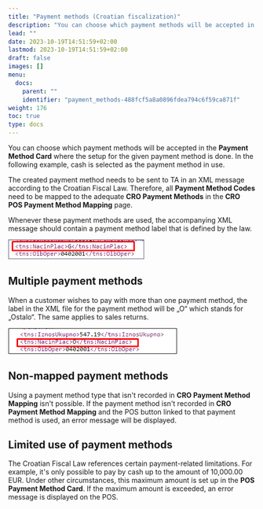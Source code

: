 ```yaml
---
title: "Payment methods (Croatian fiscalization)"
description: "You can choose which payment methods will be accepted in the Payment Method Card where the setup for the given payment method is done."
lead: ""
date: 2023-10-19T14:51:59+02:00
lastmod: 2023-10-19T14:51:59+02:00
draft: false
images: []
menu:
  docs:
    parent: ""
    identifier: "payment_methods-488fcf5a8a0896fdea794c6f59ca871f"
weight: 176
toc: true
type: docs
---
```


You can choose which payment methods will be accepted in the **Payment Method Card** where the setup for the given payment method is done. In the following example, cash is selected as the payment method in use.

The created payment method needs to be sent to TA in an XML message according to the Croatian Fiscal Law. Therefore, all **Payment Method Codes** need to be mapped to the adequate **CRO Payment Methods** in the **CRO POS Payment Method Mapping** page.

Whenever these payment methods are used, the accompanying XML message should contain a payment method label that is defined by the law.

  ![cro_xml](Images/cro_xml.png)

## Multiple payment methods

When a customer wishes to pay with more than one payment method, the label in the XML file for the payment method will be „O“  which stands for „Ostalo“. The same applies to sales returns.

  ![cro_xml2](Images/cro_xml2.png)

## Non-mapped payment methods

Using a payment method type that isn't recorded in **CRO Payment Method Mapping** isn't possible. If the payment method isn't recorded in **CRO Payment Method Mapping** and the POS button linked to that payment method is used, an error message will be displayed.

## Limited use of payment methods

The Croatian Fiscal Law references certain payment-related limitations. For example, it's only possible to pay by cash up to the amount of 10,000.00 EUR. Under other circumstances, this maximum amount is set up in the **POS Payment Method Card**. If the maximum amount is exceeded, an error message is displayed on the POS.